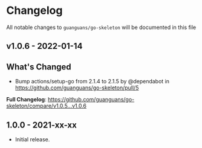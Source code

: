 # Changelog

All notable changes to `guanguans/go-skeleton` will be documented in this file

## v1.0.6 - 2022-01-14

## What's Changed

- Bump actions/setup-go from 2.1.4 to 2.1.5 by @dependabot in https://github.com/guanguans/go-skeleton/pull/5

**Full Changelog**: https://github.com/guanguans/go-skeleton/compare/v1.0.5...v1.0.6

## 1.0.0 - 2021-xx-xx

- Initial release.
